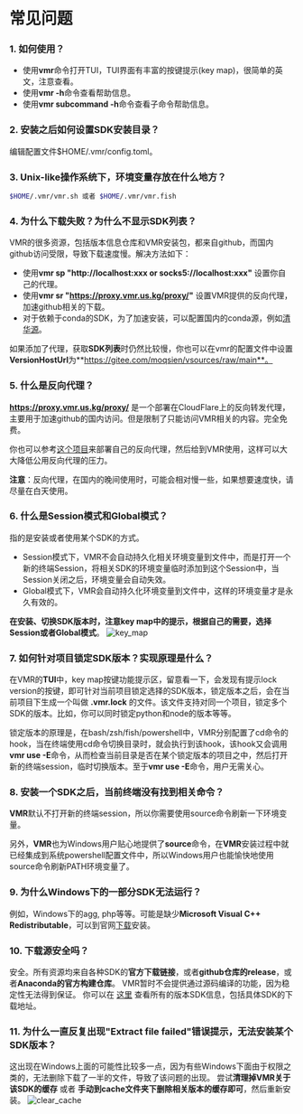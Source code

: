# 常见问题

### 1. 如何使用？

- 使用**vmr**命令打开TUI，TUI界面有丰富的按键提示(key map)，很简单的英文，注意查看。
- 使用**vmr -h**命令查看帮助信息。
- 使用**vmr subcommand -h**命令查看子命令帮助信息。

### 2. 安装之后如何设置SDK安装目录？

编辑配置文件$HOME/.vmr/config.toml。


### 3. Unix-like操作系统下，环境变量存放在什么地方？

```bash
$HOME/.vmr/vmr.sh 或者 $HOME/.vmr/vmr.fish
```

### 4. 为什么下载失败？为什么不显示SDK列表？

VMR的很多资源，包括版本信息仓库和VMR安装包，都来自github，而国内github访问受限，导致下载速度慢。解决方法如下：

- 使用**vmr sp "http://localhost:xxx or socks5://localhost:xxx"** 设置你自己的代理。
- 使用**vmr sr "https://proxy.vmr.us.kg/proxy/"** 设置VMR提供的反向代理，加速github相关的下载。
- 对于依赖于conda的SDK，为了加速安装，可以配置国内的conda源，例如[清华源](https://mirror.tuna.tsinghua.edu.cn/help/anaconda/?eqid=b45767b90013072c00000005649051db)。

如果添加了代理，获取**SDK列表**时仍然比较慢，你也可以在vmr的配置文件中设置**VersionHostUrl**为**https://gitee.com/moqsien/vsources/raw/main**。

### 5. 什么是反向代理？

**https://proxy.vmr.us.kg/proxy/** 是一个部署在CloudFlare上的反向转发代理，主要用于加速github的国内访问。但是限制了只能访问VMR相关的内容。完全免费。

你也可以参考[这个项目](https://github.com/gaboolic/cloudflare-reverse-proxy)来部署自己的反向代理，然后给到VMR使用，这样可以大大降低公用反向代理的压力。

**注意**：反向代理，在国内的晚间使用时，可能会相对慢一些，如果想要速度快，请尽量在白天使用。

### 6. 什么是Session模式和Global模式？

指的是安装或者使用某个SDK的方式。
- Session模式下，VMR不会自动持久化相关环境变量到文件中，而是打开一个新的终端Session，将相关SDK的环境变量临时添加到这个Session中，当Session关闭之后，环境变量会自动失效。
- Global模式下，VMR会自动持久化环境变量到文件中，这样的环境变量才是永久有效的。

**在安装、切换SDK版本时，注意key map中的提示，根据自己的需要，选择Session或者Global模式**。
![key_map](https://proxy.vmr.us.kg/proxy/https://cdn.jsdelivr.net/gh/moqsien/conf_backup@main/key_map.png)


### 7. 如何针对项目锁定SDK版本？实现原理是什么？

在VMR的**TUI**中，key map按键功能提示区，留意看一下，会发现有提示lock version的按键，即可针对当前项目锁定选择的SDK版本，锁定版本之后，会在当前项目下生成一个叫做 **.vmr.lock** 的文件。该文件支持对同一个项目，锁定多个SDK的版本。比如，你可以同时锁定python和node的版本等等。

锁定版本的原理是，在bash/zsh/fish/powershell中，VMR分别配置了cd命令的hook，当在终端使用cd命令切换目录时，就会执行到该hook，该hook又会调用**vmr use -E**命令，从而检查当前目录是否在某个锁定版本的项目之中，然后打开新的终端session，临时切换版本。至于**vmr use -E**命令，用户无需关心。

### 8. 安装一个SDK之后，当前终端没有找到相关命令？

**VMR**默认不打开新的终端session，所以你需要使用source命令刷新一下环境变量。

另外，**VMR**也为Windows用户贴心地提供了**source**命令，在**VMR**安装过程中就已经集成到系统powershell配置文件中，所以Windows用户也能愉快地使用source命令刷新PATH环境变量了。

### 9. 为什么Windows下的一部分SDK无法运行？

例如，Windows下的agg, php等等。可能是缺少**Microsoft Visual C++ Redistributable**，可以到官网[下载](https://learn.microsoft.com/en-US/cpp/windows/latest-supported-vc-redist?view=msvc-170)安装。

### 10. 下载源安全吗？

安全。所有资源均来自各种SDK的**官方下载链接**，或者**github仓库的release**，或者**Anaconda的官方构建仓库**。
VMR暂时不会提供通过源码编译的功能，因为稳定性无法得到保证。
你可以在 [这里](https://github.com/gvcgo/vsources) 查看所有的版本SDK信息，包括具体SDK的下载地址。

### 11. 为什么一直反复出现"Extract file failed"错误提示，无法安装某个SDK版本？

这出现在Windows上面的可能性比较多一点，因为有些Windows下面由于权限之类的，无法删除下载了一半的文件，导致了该问题的出现。
尝试**清理掉VMR关于该SDK的缓存** 或者 **手动到cache文件夹下删除相关版本的缓存即可**，然后重新安装。
![clear_cache](https://cdn.jsdelivr.net/gh/moqsien/moqsien/img_repo@main/vmr_clear_cache.png)
